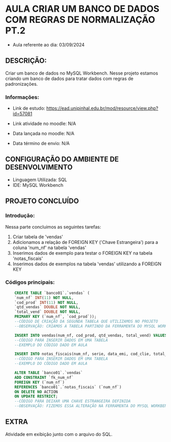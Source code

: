 # AULA CRIAR UM BANCO DE DADOS COM REGRAS DE NORMALIZAÇÃO PT.2

- Aula referente ao dia: 03/09/2024 

## DESCRIÇÃO:

Criar um banco de dados no MySQL Workbench. Nesse projeto estamos criando um banco de dados para tratar dados
com regras de padronizações.

### Informações:

- Link de estudo: https://ead.unipinhal.edu.br/mod/resource/view.php?id=57081

- Link atividade no moodle: N/A

- Data lançada no moodle: N/A
- Data término de envio: N/A


## CONFIGURAÇÃO DO AMBIENTE DE DESENVOLVIMENTO 

- Linguagem Utilizada: SQL
- IDE: MySQL Workbench

## PROJETO CONCLUÍDO

### Introdução:

Nessa parte concluimos as seguintes tarefas:

1. Criar tabela de 'vendas'
2. Adicionamos a relação de FOREIGN KEY ('Chave Estrangeira') para a coluna 'num_nf' na tabela 'vendas'
3. Inserimos dados de exemplo para testar o FOREIGN KEY na tabela 'notas_fiscais'
4. Inserimos dados de exemplos na tabela 'vendas' utilizando a FOREIGN KEY

### Códigos principais:

``` SQL
    CREATE TABLE `banco01`.`vendas` (
    `num_nf` INT(11) NOT NULL,
    `cod_prod` INT(11) NOT NULL,
    `qtd_vendas` DOUBLE NOT NULL,
    `total_vend` DOUBLE NOT NULL,
    PRIMARY KEY (`num_nf`, `cod_prod`));
    --CÓDIGO DE CRIAÇÃO DA SEGUNDA TABELA QUE UTILIZAMOS NO PROJETO
    --OBSERVAÇÃO: CRIAMOS A TABELA PARTINDO DA FERRAMENTA DO MYSQL WORKBENCH (VISUAL SEM CÓDIGO)
```

``` SQL
    INSERT INTO vendas(num_nf, cod_prod, qtd_vendas, total_vend) VALUES ('2222', '5555', '150', '1500')
    --CÓDIGO PARA INSERIR DADOS EM UMA TABELA
    --EXEMPLO DO CÓDIGO DADO EM AULA
```

``` SQL
    INSERT INTO notas_fiscais(num_nf, serie, data_emi, cod_clie, total_ger) VALUES ('2222', '22', '03092024', '1234', '10000');
	--CÓDIGO PARA INSERIR DADOS EM UMA TABELA
    --EXEMPLO DO CÓDIGO DADO EM AULA
```

``` SQL
    ALTER TABLE `banco01`.`vendas` 
    ADD CONSTRAINT `fk_num_nf`
    FOREIGN KEY (`num_nf`)
    REFERENCES `banco01`.`notas_fiscais` (`num_nf`)
    ON DELETE NO ACTION
    ON UPDATE RESTRICT;
    --CÓDIGO PARA DEIXAR UMA CHAVE ESTRANGEIRA DEFINIDA
    --OBSERVAÇÃO: FIZEMOS ESSA ALTERAÇÃO NA FERRAMENTA DO MYSQL WORKBENCH (VISUAL SEM CÓDIGO)
```

## EXTRA

Atividade em exibição junto com o arquivo do SQL. 
